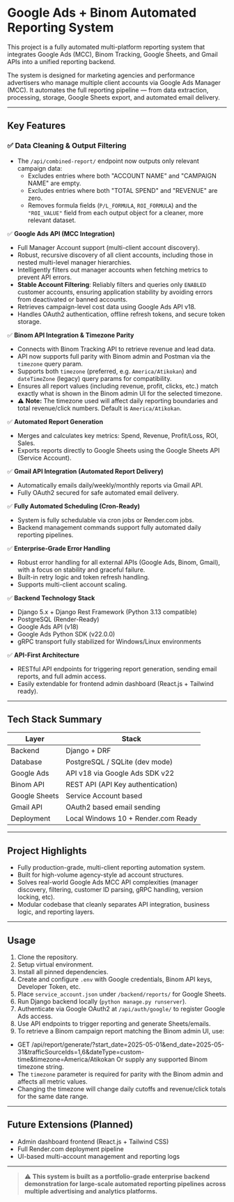 # Google Ads + Binom Automated Reporting System

This project is a fully automated multi-platform reporting system that integrates Google Ads (MCC), Binom Tracking, Google Sheets, and Gmail APIs into a unified reporting backend.

The system is designed for marketing agencies and performance advertisers who manage multiple client accounts via Google Ads Manager (MCC). It automates the full reporting pipeline — from data extraction, processing, storage, Google Sheets export, and automated email delivery.

---

## Key Features

### ✅ Data Cleaning & Output Filtering
- The `/api/combined-report/` endpoint now outputs only relevant campaign data:
  - Excludes entries where both "ACCOUNT NAME" and "CAMPAIGN NAME" are empty.
  - Excludes entries where both "TOTAL SPEND" and "REVENUE" are zero.
  - Removes formula fields (`P/L_FORMULA`, `ROI_FORMULA`) and the `"ROI_VALUE"` field from each output object for a cleaner, more relevant dataset.

✅ **Google Ads API (MCC Integration)**  
- Full Manager Account support (multi-client account discovery).
- Robust, recursive discovery of all client accounts, including those in nested multi-level manager hierarchies.
- Intelligently filters out manager accounts when fetching metrics to prevent API errors.
- **Stable Account Filtering**: Reliably filters and queries only `ENABLED` customer accounts, ensuring application stability by avoiding errors from deactivated or banned accounts.
- Retrieves campaign-level cost data using Google Ads API v18.
- Handles OAuth2 authentication, offline refresh tokens, and secure token storage.

✅ **Binom API Integration & Timezone Parity**  
- Connects with Binom Tracking API to retrieve revenue and lead data.
- API now supports full parity with Binom admin and Postman via the `timezone` query param.
- Supports both `timezone` (preferred, e.g. `America/Atikokan`) and `dateTimeZone` (legacy) query params for compatibility.
- Ensures all report values (including revenue, profit, clicks, etc.) match exactly what is shown in the Binom admin UI for the selected timezone.
- ⚠ **Note:** The timezone used will affect daily reporting boundaries and total revenue/click numbers. Default is `America/Atikokan`.


✅ **Automated Report Generation**  
- Merges and calculates key metrics: Spend, Revenue, Profit/Loss, ROI, Sales.
- Exports reports directly to Google Sheets using the Google Sheets API (Service Account).

✅ **Gmail API Integration (Automated Report Delivery)**  
- Automatically emails daily/weekly/monthly reports via Gmail API.
- Fully OAuth2 secured for safe automated email delivery.

✅ **Fully Automated Scheduling (Cron-Ready)**  
- System is fully schedulable via cron jobs or Render.com jobs.
- Backend management commands support fully automated daily reporting pipelines.

✅ **Enterprise-Grade Error Handling**  
- Robust error handling for all external APIs (Google Ads, Binom, Gmail), with a focus on stability and graceful failure.
- Built-in retry logic and token refresh handling.
- Supports multi-client account scaling.

✅ **Backend Technology Stack**  
- Django 5.x + Django Rest Framework (Python 3.13 compatible)
- PostgreSQL (Render-Ready)
- Google Ads API (v18)
- Google Ads Python SDK (v22.0.0)
- gRPC transport fully stabilized for Windows/Linux environments

✅ **API-First Architecture**  
- RESTful API endpoints for triggering report generation, sending email reports, and full admin access.
- Easily extendable for frontend admin dashboard (React.js + Tailwind ready).

---

## Tech Stack Summary

| Layer       | Stack                          |
| ----------- | ------------------------------- |
| Backend     | Django + DRF                    |
| Database    | PostgreSQL / SQLite (dev mode)  |
| Google Ads  | API v18 via Google Ads SDK v22  |
| Binom API   | REST API (API Key authentication) |
| Google Sheets | Service Account based         |
| Gmail API   | OAuth2 based email sending      |
| Deployment  | Local Windows 10 + Render.com Ready |

---

## Project Highlights

- Fully production-grade, multi-client reporting automation system.
- Built for high-volume agency-style ad account structures.
- Solves real-world Google Ads MCC API complexities (manager discovery, filtering, customer ID parsing, gRPC handling, version locking, etc).
- Modular codebase that cleanly separates API integration, business logic, and reporting layers.

---

## Usage

1. Clone the repository.
2. Setup virtual environment.
3. Install all pinned dependencies.
4. Create and configure `.env` with Google credentials, Binom API keys, Developer Token, etc.
5. Place `service_account.json` under `/backend/reports/` for Google Sheets.
6. Run Django backend locally (`python manage.py runserver`).
7. Authenticate via Google OAuth2 at `/api/auth/google/` to register Google Ads access.
8. Use API endpoints to trigger reporting and generate Sheets/emails.
9. To retrieve a Binom campaign report matching the Binom admin UI, use:
- GET /api/report/generate/?start_date=2025-05-01&end_date=2025-05-31&trafficSourceIds=1,6&dateType=custom-time&timezone=America/Atikokan
Or supply any supported Binom timezone string.
- The `timezone` parameter is required for parity with the Binom admin and affects all metric values.
- Changing the timezone will change daily cutoffs and revenue/click totals for the same date range.


---

## Future Extensions (Planned)

- Admin dashboard frontend (React.js + Tailwind CSS)
- Full Render.com deployment pipeline
- UI-based multi-account management and reporting logs

---

> ⚠ **This system is built as a portfolio-grade enterprise backend demonstration for large-scale automated reporting pipelines across multiple advertising and analytics platforms.**
